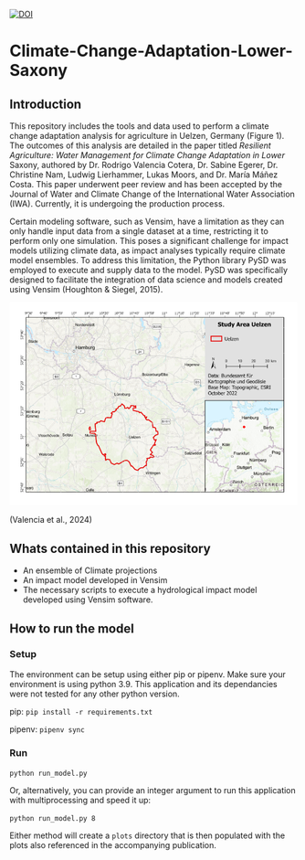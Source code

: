 [![DOI](https://zenodo.org/badge/DOI/10.5281/zenodo.10647731.svg)](https://doi.org/10.5281/zenodo.10647731)
# Climate-Change-Adaptation-Lower-Saxony

## Introduction
This repository includes the tools and data used to perform a climate change adaptation analysis for agriculture in Uelzen, Germany (Figure 1). The outcomes of this analysis are detailed in the paper titled *Resilient Agriculture: Water Management for Climate Change Adaptation in Lower* Saxony, authored by Dr. Rodrigo Valencia Cotera, Dr. Sabine Egerer, Dr. Christine Nam, Ludwig Lierhammer, Lukas Moors, and Dr. María Máñez Costa. This paper underwent peer review and has been accepted by the Journal of Water and Climate Change of the International Water Association (IWA). Currently, it is undergoing the production process.

Certain modeling software, such as Vensim, have a limitation as they can only handle input data from a single dataset at a time, restricting it to perform only one simulation. This poses a significant challenge for impact models utilizing climate data, as impact analyses typically require climate model ensembles. To address this limitation, the Python library PySD was employed to execute and supply data to the model. PySD was specifically designed to facilitate the integration of data science and models created using Vensim (Houghton & Siegel, 2015).


![alt text](Figure1_CaseStudyUelzen.png)

(Valencia et al., 2024)

## Whats contained in this repository
- An ensemble of Climate projections
- An impact model developed in Vensim
- The necessary scripts to execute a hydrological impact model developed using Vensim software.

## How to run the model

### Setup
The environment can be setup using either pip or pipenv. Make sure your environment is using python 3.9. This application and its dependancies were not tested for any other python version.

pip: `pip install -r requirements.txt`

pipenv: `pipenv sync`

### Run
`python run_model.py`

Or, alternatively, you can provide an integer argument to run this application with multiprocessing and speed it up:

`python run_model.py 8`

Either method will create a `plots` directory that is then populated with the plots also referenced in the accompanying publication.
